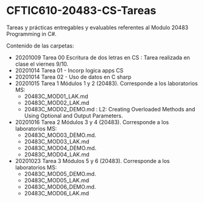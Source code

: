 # CFTIC610-20483-CS-Tareas

Tareas y prácticas entregables y evaluables referentes al Modulo 20483 Programming in C#.

Contenido de las carpetas:

- 20201009 Tarea 00 Escritura de dos letras en CS : Tarea realizada en clase el viernes 9/10.
- 20201014 Tarea 01 - Incorp logica apps CS
- 20201014 Tarea 02 - Uso de datos en C sharp
- 20201015 Tarea 1 Módulos 1 y 2 (20483). Corresponde a los laboratorios MS:
  - 20483C_MOD01_LAK.md
  - 20483C_MOD02_LAK.md
  - 20483C_MOD02_DEMO.md : L2: Creating  Overloaded Methods and Using Optional and Output Parameters.
- 20201016 Tarea 2 Módulos 3 y 4 (20483). Corresponde a los laboratorios MS:
  - 20483C_MOD03_DEMO.md. 
  - 20483C_MOD03_LAK.md
  - 20483C_MOD04_DEMO.md. 
  - 20483C_MOD04_LAK.md
- 20201023 Tarea 3 Módulos 5 y 6 (20483). Corresponde a los laboratorios MS:
  - 20483C_MOD05_DEMO.md. 
  - 20483C_MOD05_LAK.md
  - 20483C_MOD06_DEMO.md. 
  - 20483C_MOD06_LAK.md

